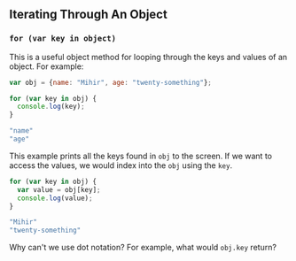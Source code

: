 ## Iterating Through An Object

### **`for (var key in object)`**

This is a useful object method for looping through the keys and values of an object. For example:

```js
var obj = {name: "Mihir", age: "twenty-something"};

for (var key in obj) {
  console.log(key);
}

"name"
"age"
```

This example prints all the keys found in `obj` to the screen. If we want to access the values, we would index into the `obj` using the `key`.

```js
for (var key in obj) {
  var value = obj[key];
  console.log(value);
}

"Mihir"
"twenty-something"
```

Why can't we use dot notation? For example, what would `obj.key` return?
